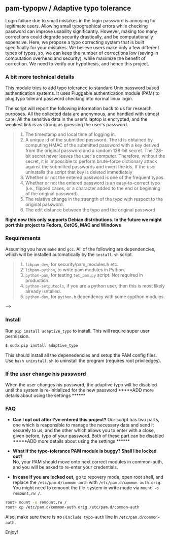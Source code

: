 ## pam-typopw / Adaptive typo tolerance

Login failure due to small mistakes in the login password is annoying for legitimate users. Allowing small typographical errors while checking password can improve usability significantly. However, making too many corrections could degrade security drastically, and be computationally expensive. Here, we propose a typo correcting system that is built specifically for your mistakes. We believe users make only a few different types of typos, so, we can keep the number of corrections low (saving in computation overhead and security), while maximize the benefit of correction. We need to verify our hypothesis, and hence this project.

### A bit more technical details

This module tries to add typo tolerance to standard Unix password based
authentication systems. It uses Pluggable authentication module (PAM) to plug
typo tolerant password checking into normal linux login.

The script will report the following information back to us for research purposes. All the collected data are anonymous, and handled with utmost care. All the sensitive data in the user's laptop is encrypted, and the weakest link is as strong as guessing the user's password. 
>1. The timestamp and local time of logging in.
>2. A unique id of the submitted password. The id is obtained by computing HMAC of the submitted password with a key derived from the original password and a random 128-bit secret. The 128-bit secret never leaves the user's computer. Therefore, without the secret, it is impossible to perform brute-force dictionary attack against the submitted passwords and invert the ids. If the user uninstalls the script that key is deleted immediately 
>3. Whether or not the entered password is one of the frequent typos.
>4. Whether or not the entered password is an easy-to-correct typo (i.e., flipped cases, or a character added to the end or beginning of the original password).
>5. The relative change in the strength of the typo with respect to the original password.
>6. The edit distance between the typo and the original password

**Right now this only supports Debian distributions.
In the future we might port this project to Fedora, CetOS, MAC and Windows**


### Requirements  
Assuming you have `make` and `gcc`. All of the following are dependencies, which
will be installed automatically by the `install.sh` script.

>1. `libpam-dev`, for security/pam_modules.h etc.
>2. `libpam-python`, to write pam modules in Python.
>3. `python-pam`, for testing `tet_pam.py` script. Not required in production.
>4. `python-setputools`, if you are a python user, then this is most likely already isntalled. 
>5. `python-dev`, for `python.h` dependency with some cypthon modules.

-->
### Install
Run `pip install adaptive_typo` to install. This will require super user permission.
```bash
$ sudo pip install adaptive_typo
```

This should install all the depenedencies and setup the PAM config
files. Use `bash uninstall.sh` to uninstall the program (requires root
priviledges).

### If the user change his password
When the user changes his password, the adaptive typo will be disabled until the system is re-initialized for the new password
*****ADD more details about using the settings ******

### FAQ
* **Can I opt out after I've entered this project?**
Our script has two parts, one which is responsible to manage the necessary data and send it securely to us, and the other which allows you to enter with a close, given before, typo of your password. Both of these part can be disabled
*****ADD more details about using the settings ******

* **What if the typo-tolerance PAM module is buggy? Shall I be locked out?**   
No, your PAM should move onto next correct modules in common-auth, and you will be asked to re-enter your credentials.   

* **In case if you are locked out**, go to recovery mode, open root shell, and replace the `/etc/pam.d/common-auth` with 
`/etc/pam.d/common-auth.orig`. You might need to remount the file-system in write mode via `mount -o remount,rw /`.
```bash
root> mount -o remount,rw /
root> cp /etc/pam.d/common-auth.orig /etc/pam.d/common-auth
```
Also, make sure there is no `@include typo-auth` line in `/etc/pam.d/common-auth`.



Enjoy!

